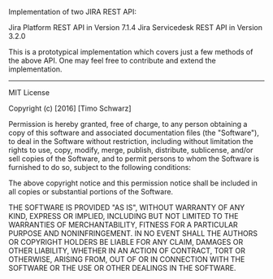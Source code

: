 Implementation of two JIRA REST API:

Jira Platform REST API in Version 7.1.4
Jira Servicedesk REST API in Version 3.2.0

This is a prototypical implementation which covers just a few methods of the above API. 
One may feel free to contribute and extend the implementation.


------------------------------------------------------------------------------------------------------------------------------------

MIT License

Copyright (c) [2016] [Timo Schwarz]

Permission is hereby granted, free of charge, to any person obtaining a copy
of this software and associated documentation files (the "Software"), to deal
in the Software without restriction, including without limitation the rights
to use, copy, modify, merge, publish, distribute, sublicense, and/or sell
copies of the Software, and to permit persons to whom the Software is
furnished to do so, subject to the following conditions:

The above copyright notice and this permission notice shall be included in all
copies or substantial portions of the Software.

THE SOFTWARE IS PROVIDED "AS IS", WITHOUT WARRANTY OF ANY KIND, EXPRESS OR
IMPLIED, INCLUDING BUT NOT LIMITED TO THE WARRANTIES OF MERCHANTABILITY,
FITNESS FOR A PARTICULAR PURPOSE AND NONINFRINGEMENT. IN NO EVENT SHALL THE
AUTHORS OR COPYRIGHT HOLDERS BE LIABLE FOR ANY CLAIM, DAMAGES OR OTHER
LIABILITY, WHETHER IN AN ACTION OF CONTRACT, TORT OR OTHERWISE, ARISING FROM,
OUT OF OR IN CONNECTION WITH THE SOFTWARE OR THE USE OR OTHER DEALINGS IN THE
SOFTWARE.
